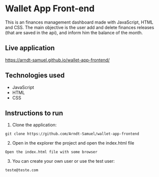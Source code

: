 # Wallet App Front-end

This is an finances management dashboard made with JavaScript, HTML and CSS.
The main objective is the user add and delete finances releases (that are saved in the api), and inform him the balance of the month.

## Live application

https://arndt-samuel.github.io/wallet-app-frontend/

## Technologies used

- JavaScript
- HTML
- CSS

## Instructions to run

1. Clone the application:

```
git clone https://github.com/Arndt-Samuel/wallet-app-frontend
```

2. Open in the explorer the project and open the index.html file

```
Open the index.html file with some browser
```

3. You can create your own user or use the test user:

```
teste@teste.com
```